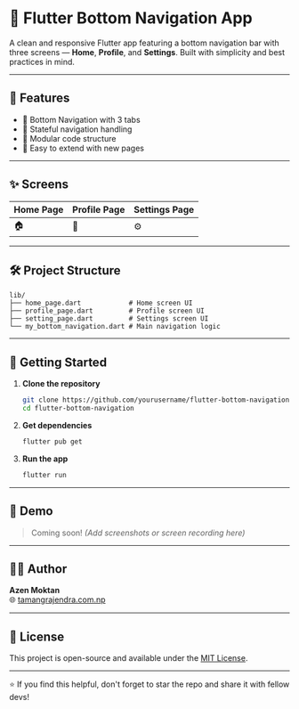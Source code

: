 
# 🚀 Flutter Bottom Navigation App

A clean and responsive Flutter app featuring a bottom navigation bar with three screens — **Home**, **Profile**, and **Settings**. Built with simplicity and best practices in mind.

---

## 📱 Features

- 🔹 Bottom Navigation with 3 tabs
- 🔹 Stateful navigation handling
- 🔹 Modular code structure
- 🔹 Easy to extend with new pages

---

## ✨ Screens

| Home Page | Profile Page | Settings Page |
|-----------|--------------|----------------|
| 🏠        | 👤           | ⚙️             |

---

## 🛠️ Project Structure

```
lib/
├── home_page.dart            # Home screen UI
├── profile_page.dart         # Profile screen UI
├── setting_page.dart         # Settings screen UI
└── my_bottom_navigation.dart # Main navigation logic
```

---

## 🚀 Getting Started

1. **Clone the repository**
   ```bash
   git clone https://github.com/yourusername/flutter-bottom-navigation.git
   cd flutter-bottom-navigation
   ```

2. **Get dependencies**
   ```bash
   flutter pub get
   ```

3. **Run the app**
   ```bash
   flutter run
   ```

---

## 📸 Demo

> Coming soon! *(Add screenshots or screen recording here)*

---

## 👨‍💻 Author

**Azen Moktan**  
🌐 [tamangrajendra.com.np](https://tamangrajendra.com.np)

---

## 📄 License

This project is open-source and available under the [MIT License](LICENSE).

---

⭐ If you find this helpful, don't forget to star the repo and share it with fellow devs!
